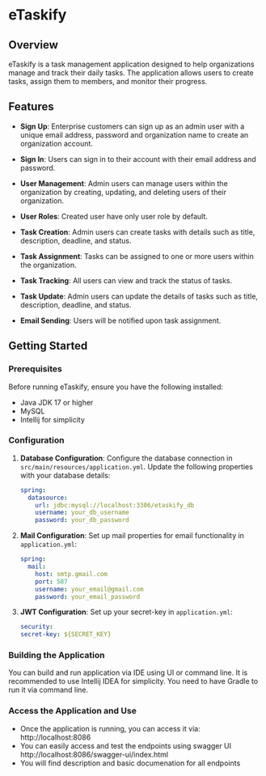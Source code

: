 # eTaskify

## Overview

eTaskify is a task management application designed to help organizations manage and track their daily tasks. The application allows users to create tasks, assign them to members, and monitor their progress.

## Features

- **Sign Up**: Enterprise customers can sign up as an admin user with a unique email address, password and organization name to create an organization account.
- **Sign In**: Users can sign in to their account with their email address and password.

- **User Management**: Admin users can manage users within the organization by creating, updating, and deleting users of their organization.
- **User Roles**: Created user have only user role by default. 

- **Task Creation**: Admin users can create tasks with details such as title, description, deadline, and status.
- **Task Assignment**: Tasks can be assigned to one or more users within the organization.
- **Task Tracking**: All users can view and track the status of tasks.
- **Task Update**: Admin users can update the details of tasks such as title, description, deadline, and status.
- **Email Sending**: Users will be notified upon task assignment.

## Getting Started

### Prerequisites

Before running eTaskify, ensure you have the following installed:
- Java JDK 17 or higher
- MySQL 
- Intellij for simplicity

### Configuration

1. **Database Configuration**: Configure the database connection in `src/main/resources/application.yml`. Update the following properties with your database details:

    ```yaml
    spring:
      datasource:
        url: jdbc:mysql://localhost:3306/etaskify_db
        username: your_db_username
        password: your_db_password
    ```

2. **Mail Configuration**: Set up mail properties for email functionality in `application.yml`:

    ```yaml
    spring:
      mail:
        host: smtp.gmail.com
        port: 587
        username: your_email@gmail.com
        password: your_email_password
    ```
   
3. **JWT Configuration**: Set up your secret-key in `application.yml`:

    ```yaml
   security:
   secret-key: ${SECRET_KEY}
   ```

### Building the Application
You can build and run application via IDE using UI or command line. It is recommended to use Intellij IDEA for simplicity.
You need to have Gradle to run it via command line. 

### Access the Application and Use
- Once the application is running, you can access it via:
http://localhost:8086
- You can easily access and test the endpoints using swagger UI http://localhost:8086/swagger-ui/index.html
- You will find description and basic documenation for all endpoints

